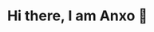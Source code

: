 <h1 align="center"> Hi there, I am Anxo 👋 </h1>

<!--
**anxomc/anxomc** is a ✨ _special_ ✨ repository because its `README.md` (this file) appears on your GitHub profile.

Here are some ideas to get you started:

- 🔭 I’m currently working on ...
- 🌱 I’m currently learning ...
- 👯 I’m looking to collaborate on ...
- 🤔 I’m looking for help with ...
- 💬 Ask me about ...
- 📫 How to reach me: ...
- 😄 Pronouns: ...
- ⚡ Fun fact: ...


## About me

- 📗 Graduated in computer science by UPM
- ✨ 2023-2024 with TUVienna
-->
